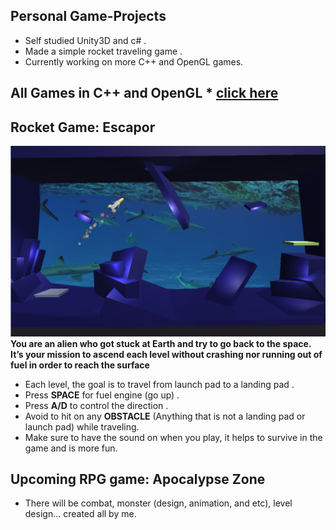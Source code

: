 ## Personal Game-Projects
* Self studied Unity3D and c# .
* Made a simple rocket traveling game .
* Currently working on more C++ and OpenGL games.

## All Games in C++ and OpenGL *  **[click here](https://github.com/evve212233/CS3113)**

## Rocket Game: Escapor
![click here](https://github.com/evve212233/Game-Projects/blob/master/Escape%20From%20Earth/Untitled.png)
**You are an alien who got stuck at Earth and try to go back to the space. It’s your mission to ascend each level without crashing nor running out of fuel in order to reach the surface**
* Each level, the goal is to travel from launch pad to a landing pad .
* Press **SPACE** for fuel engine (go up) .
* Press **A/D** to control the direction .
* Avoid to hit on any **OBSTACLE** (Anything that is not a landing pad or launch pad) while traveling.
* Make sure to have the sound on when you play, it helps to survive in the game and is more fun.

## Upcoming RPG game: Apocalypse Zone
* There will be combat, monster (design, animation, and etc), level design... created all by me.

